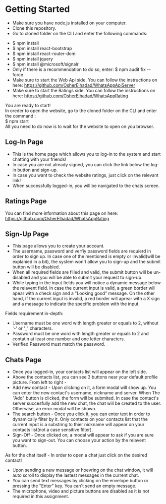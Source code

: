 # Getting Started

* Make sure you have node.js installed on your computer.
* Clone this repository.
* Go to cloned folder on the CLI and enter the following commands:
- $ npm install
- $ npm install react-bootstrap
- $ npm install react-router-dom
- $ npm install jquery
- $ npm install @microsoft/signalr
- Only if there is a recommendation to do so, enter: $ npm audit fix --force
- Make sure to start the Web Api side. You can follow the instructions on here: https://github.com/OsherElhadad/WhatsAppApiServer
- Make sure to start the Ratings side. You can follow the instructions on here: https://github.com/OsherElhadad/WhatsAppRating


You are ready to start! <br>
In oreder to open the website, go to the cloned folder on the CLI and enter the command : <br>
$ npm start <br>
All you need to do now is to wait for the website to open on you browser.

## Log-In Page

* This is the home page which allows you to log-in to the system and start chatting with your friends!
* In case you are not already signed, you can click the link below the log-in button and sign-up.
* In case you want to check the website ratings, just click on the relevant link!
* When successfully logged-in, you will be navigated to the chats screen.

## Ratings Page

You can find more information about this page on here: https://github.com/OsherElhadad/WhatsAppRating

## Sign-Up Page

* This page allows you to create your account.
* The username, password and verfiy password fields are requierd in order to sign up. In case one of the mentioned is empty or invalid(will be explanied in a bit), the system won't allow you to sign-up and the submit button will be disabled.
* When all required fields are filled and valid, the submit button will be un-disabled and you will be able to submit your request to sign-up.
* While typing in the input fields you will notice a dynamic message below the relavent field. In case the current input is valid, a green border will apear with a check sign and a "Looking good" message. On the other hand, if the current input is invalid, a red border will aprear with a X sign and a message to indicate the specific problem with the input.

Fields requirement in-depth:
- Username must be one word with length greater or equals to 2, without '-' or '_' characters.
- Password must be one word with length greater or equals to 2 and contatin at least one number and one letter characters.
- Verified Password must match the password.

## Chats Page

* Once you logged-in, your contacts list will appear on the left side.
* Above the contacts list, you can see 3 buttons near your default profile picture. From left to right -
* Add new contact - Upon clicking on it, a form modal will show up. You can enter the new contact's username, nickname and server. 
  When The "Add" button is clicked, the form will be submited.
  In case the contact's server succesfully add the new chat, the chat will be created to the user. Otherwise, an error modal will be shown.
* The search button - Once you click it, you can enter text in order to dynamically filter by it. Only contacts on your contacts list that the current input is a substring to thier nickname will appear on your contacts list(not a case sensitive filter).
* Sign-Off - Once clicked on, a modal will appear to ask if you are sure you want to sign-out. You can choose your action by the relavent button.

As for the chat itself - In order to open a chat just click on the desired contact!
* Upon sending a new message or hoevring on the chat window, it will auto scroll to display the lastest messages in the current chat. 
* You can send text messages by clicking on the envelope button or pressing the "Enter" key. You can't send an empty message.
* The microphone, video and picture buttons are disabled as it is not required in this assignment.
